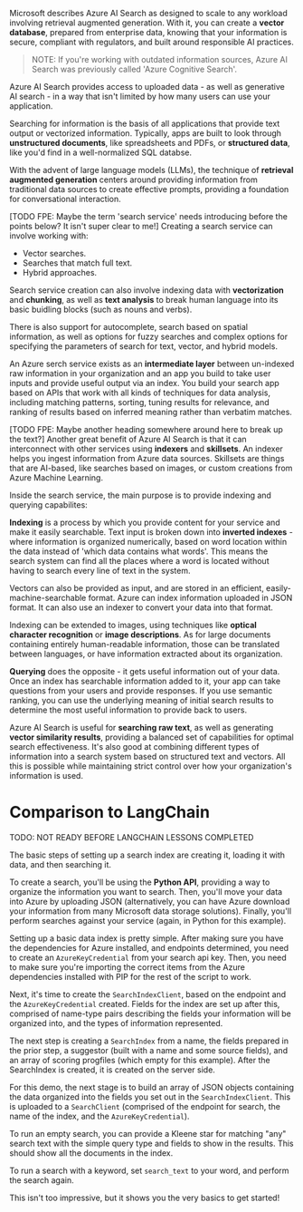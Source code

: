 Microsoft describes Azure AI Search as designed to scale to any workload involving retrieval augmented generation. With it, you can create a **vector database**, prepared from enterprise data, knowing that your information is secure, compliant with regulators, and built around responsible AI practices.

> NOTE: If you're working with outdated information sources, Azure AI Search was previously called 'Azure Cognitive Search'. 

Azure AI Search provides access to uploaded data - as well as generative AI search - in a way that isn't limited by how many users can use your application. 

Searching for information is the basis of all applications that provide text output or vectorized information. Typically, apps are built to look through **unstructured documents**, like spreadsheets and PDFs, or **structured data**, like you'd find in a well-normalized SQL databse.

With the advent of large language models (LLMs), the technique of **retrieval augmented generation** centers around providing information from traditional data sources to create effective prompts, providing a foundation for conversational interaction.

[TODO FPE: Maybe the term 'search service' needs introducing before the points below? It isn't super clear to me!]
Creating a search service can involve working with:
- Vector searches.
- Searches that match full text.
- Hybrid approaches. 

Search service creation can also involve indexing data with **vectorization** and **chunking**, as well as **text analysis** to break human language into its basic buidling blocks (such as nouns and verbs). 

There is also support for autocomplete, search based on spatial information, as well as options for fuzzy searches and complex options for specifying the parameters of search for text, vector, and hybrid models. 

An Azure serch service exists as an **intermediate layer** between un-indexed raw information in your organization and an app you build to take user inputs and provide useful output via an index. You build your search app based on APIs that work with all kinds of techniques for data analysis, including matching patterns, sorting, tuning results for relevance, and ranking of results based on inferred meaning rather than verbatim matches.

[TODO FPE: Maybe another heading somewhere around here to break up the text?]
Another great benefit of Azure AI Search is that it can interconnect with other services using **indexers** and **skillsets**. An indexer helps you ingest information from Azure data sources. Skillsets are things that are AI-based, like searches based on images, or custom creations from Azure Machine Learning.

Inside the search service, the main purpose is to provide indexing and querying capabilites:

**Indexing** is a process by which you provide content for your service and make it easily searchable. Text input is broken down into **inverted indexes** - where information is organized numerically, based on word location within the data instead of 'which data contains what words'. This means the search system can find all the places where a word is located without having to search every line of text in the system. 

Vectors can also be provided as input, and are stored in an efficient, easily-machine-searchable format. Azure can index information uploaded in JSON format. It can also use an indexer to convert your data into that format. 

Indexing can be extended to images, using techniques like **optical character recognition** or **image descriptions**. As for large documents containing entirely human-readable information, those can be translated between languages, or have information extracted about its organization.

**Querying** does the opposite - it gets useful information out of your data. Once an index has searchable information added to it, your app can take questions from your users and provide responses. If you use semantic ranking, you can use the underlying meaning of initial search results to determine the most useful information to provide back to users.

Azure AI Search is useful for **searching raw text**, as well as generating **vector similarity results**, providing a balanced set of capabilities for optimal search effectiveness. It's also good at combining different types of information into a search system based on structured text and vectors. All this is possible while maintaining strict control over how your organization's information is used.

# Comparison to LangChain
TODO: NOT READY BEFORE LANGCHAIN LESSONS COMPLETED

The basic steps of setting up a search index are creating it, loading it with data, and then searching it. 

To create a search, you'll be using the **Python API**, providing a way to organize the information you want to search. Then, you'll move your data into Azure by uploading JSON (alternatively, you can have Azure download your information from many Microsoft data storage solutions). Finally, you'll perform searches against your service (again, in Python for this example).

Setting up a basic data index is pretty simple. After making sure you have the dependencies for Azure installed, and endpoints determined, you need to create an `AzureKeyCredential` from your search api key. Then, you need to make sure you're importing the correct items from the Azure dependencies installed with PIP for the rest of the script to work.

Next, it's time to create the `SearchIndexClient`, based on the endpoint and the `AzureKeyCredential` created. Fields for the index are set up after this, comprised of name-type pairs describing the fields your information will be organized into, and the types of information represented.

The next step is creating a `SearchIndex` from a name, the fields prepared in the prior step, a suggestor (built with a name and some source fields), and an array of scoring progfiles (which empty for this example). After the SearchIndex is created, it is created on the server side.

For this demo, the next stage is to build an array of JSON objects containing the data organized into the fields you set out in the `SearchIndexClient`. This is uploaded to a `SearchClient` (comprised of the endpoint for search, the name of the index, and the `AzureKeyCredential`).

To run an empty search, you can provide a Kleene star for matching "any" search text with the simple query type and fields to show in the results. This should show all the documents in the index.

To run a search with a keyword, set `search_text` to your word, and perform the search again.

This isn't too impressive, but it shows you the very basics to get started! 
